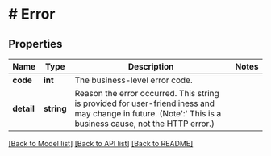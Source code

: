# # Error

## Properties

Name | Type | Description | Notes
------------ | ------------- | ------------- | -------------
**code** | **int** | The business-level error code. |
**detail** | **string** | Reason the error occurred. This string is provided for user-friendliness and may change in future. (Note&#39;:&#39; This is a business cause, not the HTTP error.) |

[[Back to Model list]](../../README.md#models) [[Back to API list]](../../README.md#endpoints) [[Back to README]](../../README.md)
